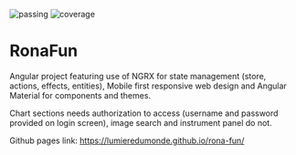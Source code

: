 <img src="https://img.shields.io/badge/build-passing-brightgreen" alt="passing" >  <img src="https://img.shields.io/badge/coverage-86%25-green" alt="coverage" >
# RonaFun

Angular project featuring use of NGRX for state management (store, actions, effects, entities), Mobile first responsive web design and Angular Material for components and themes. 

Chart sections needs authorization to access (username and password provided on login screen), image search and instrument panel do not.

Github pages link: https://lumieredumonde.github.io/rona-fun/
